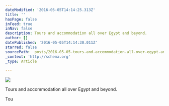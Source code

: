 ```yaml
---
dateModified: '2016-05-05T14:14:25.313Z'
title: ''
hasPage: false
inFeed: true
inNav: false
description: Tours and accommodation all over Egypt and beyond.
author: []
datePublished: '2016-05-05T14:14:30.011Z'
starred: false
sourcePath: _posts/2016-05-05-tours-and-accommodation-all-over-egypt-and-beyond.md
_context: 'http://schema.org'
_type: Article

---
```

![](https://the-grid-user-content.s3-us-west-2.amazonaws.com/a1dd0a8b-826c-45df-8b79-8c66c08f37f4.gif)

Tours and accommodation all over Egypt and beyond.

Tou